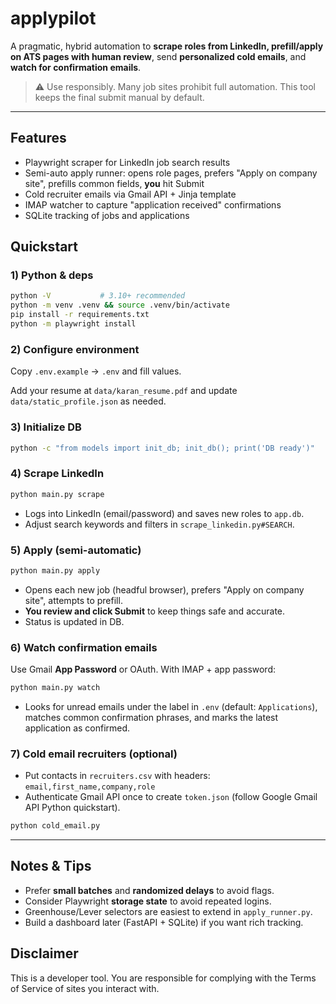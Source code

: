 
# applypilot

A pragmatic, hybrid automation to **scrape roles from LinkedIn, prefill/apply on ATS pages with human review**, send **personalized cold emails**, and **watch for confirmation emails**.

> ⚠️ Use responsibly. Many job sites prohibit full automation. This tool keeps the final submit manual by default.

---

## Features
- Playwright scraper for LinkedIn job search results
- Semi-auto apply runner: opens role pages, prefers "Apply on company site", prefills common fields, **you** hit Submit
- Cold recruiter emails via Gmail API + Jinja template
- IMAP watcher to capture "application received" confirmations
- SQLite tracking of jobs and applications

## Quickstart

### 1) Python & deps
```bash
python -V           # 3.10+ recommended
python -m venv .venv && source .venv/bin/activate
pip install -r requirements.txt
python -m playwright install
```

### 2) Configure environment
Copy `.env.example` → `.env` and fill values.

Add your resume at `data/karan_resume.pdf` and update `data/static_profile.json` as needed.

### 3) Initialize DB
```bash
python -c "from models import init_db; init_db(); print('DB ready')"
```

### 4) Scrape LinkedIn
```bash
python main.py scrape
```
- Logs into LinkedIn (email/password) and saves new roles to `app.db`.
- Adjust search keywords and filters in `scrape_linkedin.py#SEARCH`.

### 5) Apply (semi-automatic)
```bash
python main.py apply
```
- Opens each new job (headful browser), prefers "Apply on company site", attempts to prefill.
- **You review and click Submit** to keep things safe and accurate.
- Status is updated in DB.

### 6) Watch confirmation emails
Use Gmail **App Password** or OAuth. With IMAP + app password:
```bash
python main.py watch
```
- Looks for unread emails under the label in `.env` (default: `Applications`), matches common confirmation phrases, and marks the latest application as confirmed.

### 7) Cold email recruiters (optional)
- Put contacts in `recruiters.csv` with headers: `email,first_name,company,role`
- Authenticate Gmail API once to create `token.json` (follow Google Gmail API Python quickstart).
```bash
python cold_email.py
```

---

## Notes & Tips
- Prefer **small batches** and **randomized delays** to avoid flags.
- Consider Playwright **storage state** to avoid repeated logins.
- Greenhouse/Lever selectors are easiest to extend in `apply_runner.py`.
- Build a dashboard later (FastAPI + SQLite) if you want rich tracking.

## Disclaimer
This is a developer tool. You are responsible for complying with the Terms of Service of sites you interact with.
